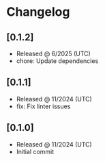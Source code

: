 # Changelog

## [0.1.2]

- Released @ 6/2025 (UTC)
- chore: Update dependencies

## [0.1.1]

- Released @ 11/2024 (UTC)
- fix: Fix linter issues

## [0.1.0]

- Released @ 11/2024 (UTC)
- Initial commit
